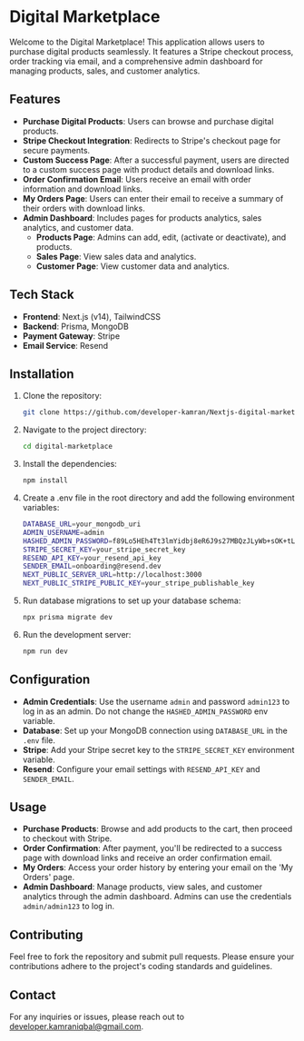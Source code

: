 # Digital Marketplace

Welcome to the Digital Marketplace! This application allows users to purchase digital products seamlessly. It features a Stripe checkout process, order tracking via email, and a comprehensive admin dashboard for managing products, sales, and customer analytics.

## Features

- **Purchase Digital Products**: Users can browse and purchase digital products.
- **Stripe Checkout Integration**: Redirects to Stripe's checkout page for secure payments.
- **Custom Success Page**: After a successful payment, users are directed to a custom success page with product details and download links.
- **Order Confirmation Email**: Users receive an email with order information and download links.
- **My Orders Page**: Users can enter their email to receive a summary of their orders with download links.
- **Admin Dashboard**: Includes pages for products analytics, sales analytics, and customer data.
  - **Products Page**: Admins can add, edit, (activate or deactivate), and products.
  - **Sales Page**: View sales data and analytics.
  - **Customer Page**: View customer data and analytics.

## Tech Stack

- **Frontend**: Next.js (v14), TailwindCSS
- **Backend**: Prisma, MongoDB
- **Payment Gateway**: Stripe
- **Email Service**: Resend

## Installation

1. Clone the repository:

   ```bash
   git clone https://github.com/developer-kamran/Nextjs-digital-marketplace.git
   
2. Navigate to the project directory:

   ```bash
   cd digital-marketplace

3. Install the dependencies:

   ```bash
   npm install

4. Create a .env file in the root directory and add the following environment variables:

   ```bash
   DATABASE_URL=your_mongodb_uri
   ADMIN_USERNAME=admin
   HASHED_ADMIN_PASSWORD=f89Lo5HEh4Tt3lmYidbj8eR6J9s27MBQzJLyWb+sOK+tLGihroBNdwdej7ciUD8+yissEAbub2x7dijLRf/9HQ==
   STRIPE_SECRET_KEY=your_stripe_secret_key
   RESEND_API_KEY=your_resend_api_key
   SENDER_EMAIL=onboarding@resend.dev
   NEXT_PUBLIC_SERVER_URL=http://localhost:3000
   NEXT_PUBLIC_STRIPE_PUBLIC_KEY=your_stripe_publishable_key

5. Run database migrations to set up your database schema:

   ```bash
   npx prisma migrate dev

6. Run the development server:

   ```bash
   npm run dev

## Configuration

- **Admin Credentials**: Use the username `admin` and password `admin123` to log in as an admin. Do not change the `HASHED_ADMIN_PASSWORD` env variable. 
- **Database**: Set up your MongoDB connection using `DATABASE_URL` in the `.env` file.
- **Stripe**: Add your Stripe secret key to the `STRIPE_SECRET_KEY` environment variable.
- **Resend**: Configure your email settings with `RESEND_API_KEY` and `SENDER_EMAIL`.

## Usage

- **Purchase Products**: Browse and add products to the cart, then proceed to checkout with Stripe.
- **Order Confirmation**: After payment, you'll be redirected to a success page with download links and receive an order confirmation email.
- **My Orders**: Access your order history by entering your email on the 'My Orders' page.
- **Admin Dashboard**: Manage products, view sales, and customer analytics through the admin dashboard. Admins can use the credentials `admin/admin123` to log in.

## Contributing

Feel free to fork the repository and submit pull requests. Please ensure your contributions adhere to the project's coding standards and guidelines.

## Contact

For any inquiries or issues, please reach out to [developer.kamraniqbal@gmail.com](mailto:developer.kamraniqbal@gmail.com).
